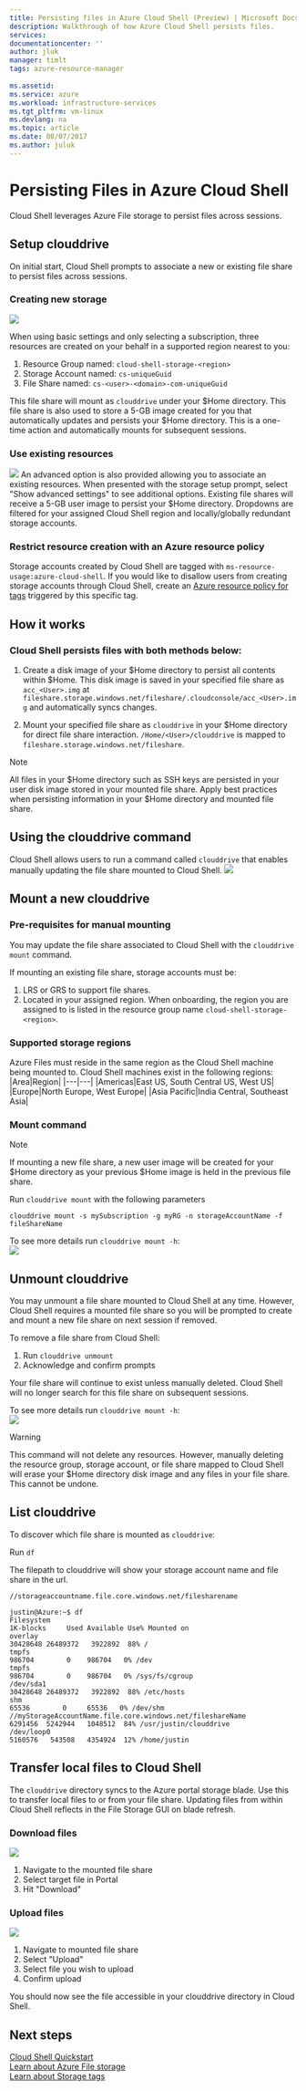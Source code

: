 ```yaml
---
title: Persisting files in Azure Cloud Shell (Preview) | Microsoft Docs
description: Walkthrough of how Azure Cloud Shell persists files.
services: 
documentationcenter: ''
author: jluk
manager: timlt
tags: azure-resource-manager
 
ms.assetid: 
ms.service: azure
ms.workload: infrastructure-services
ms.tgt_pltfrm: vm-linux
ms.devlang: na
ms.topic: article
ms.date: 08/07/2017
ms.author: juluk
---
```


# Persisting Files in Azure Cloud Shell
Cloud Shell leverages Azure File storage to persist files across sessions.

## Setup clouddrive
On initial start, Cloud Shell prompts to associate a new or existing file share to persist files across sessions.

### Creating new storage
![](media/basic-storage.png)

When using basic settings and only selecting a subscription, three resources are created on your behalf in a supported region nearest to you:
1. Resource Group named: `cloud-shell-storage-<region>`
2. Storage Account named: `cs-uniqueGuid`
3. File Share named: `cs-<user>-<domain>-com-uniqueGuid`

This file share will mount as `clouddrive` under your $Home directory. This file share is also used to store a 5-GB image created for you that automatically updates and persists your $Home directory. This is a one-time action and automatically mounts for subsequent sessions.

### Use existing resources
![](media/advanced-storage.png)
An advanced option is also provided allowing you to associate an existing resources. When presented with the storage setup prompt, select "Show advanced settings" to see additional options. Existing file shares will receive a 5-GB user image to persist your $Home directory. Dropdowns are filtered for your assigned Cloud Shell region and locally/globally redundant storage accounts.

### Restrict resource creation with an Azure resource policy
Storage accounts created by Cloud Shell are tagged with `ms-resource-usage:azure-cloud-shell`. If you would like to disallow users from creating storage accounts through Cloud Shell, create an [Azure resource policy for tags](https://docs.microsoft.com/azure/azure-resource-manager/resource-manager-policy-tags) triggered by this specific tag.

## How it works
### Cloud Shell persists files with both methods below:
1. Create a disk image of your $Home directory to persist all contents within $Home. 
This disk image is saved in your specified file share as `acc_<User>.img` at `fileshare.storage.windows.net/fileshare/.cloudconsole/acc_<User>.img` and automatically syncs changes.

2. Mount your specified file share as `clouddrive` in your $Home directory for direct file share interaction. 
`/Home/<User>/clouddrive` is mapped to `fileshare.storage.windows.net/fileshare`.
 
> [!Note]
> All files in your $Home directory such as SSH keys are persisted in your user disk image stored in your mounted file share. Apply best practices when persisting information in your $Home directory and mounted file share.

## Using the clouddrive command
Cloud Shell allows users to run a command called `clouddrive` that enables manually updating the file share mounted to Cloud Shell.
![](media/clouddrive-h.png)

## Mount a new clouddrive

### Pre-requisites for manual mounting
You may update the file share associated to Cloud Shell with the `clouddrive mount` command.

If mounting an existing file share, storage accounts must be:
1. LRS or GRS to support file shares.
2. Located in your assigned region. When onboarding, the region you are assigned to is listed in the resource group name `cloud-shell-storage-<region>`.

### Supported storage regions
Azure Files must reside in the same region as the Cloud Shell machine being mounted to. Cloud Shell machines exist in the following regions:
|Area|Region|
|---|---|
|Americas|East US, South Central US, West US|
|Europe|North Europe, West Europe|
|Asia Pacific|India Central, Southeast Asia|

### Mount command

> [!NOTE]
> If mounting a new file share, a new user image will be created for your $Home directory as your previous $Home image is held in the previous file share.

Run `clouddrive mount` with the following parameters <br>

```
clouddrive mount -s mySubscription -g myRG -n storageAccountName -f fileShareName
```

To see more details run `clouddrive mount -h`: <br>
![](media/mount-h.png)

## Unmount clouddrive
You may unmount a file share mounted to Cloud Shell at any time. However, Cloud Shell requires a mounted file share so you will be prompted to create and mount a new file share on next session if removed.

To remove a file share from Cloud Shell:
1. Run `clouddrive unmount`
2. Acknowledge and confirm prompts

Your file share will continue to exist unless manually deleted. Cloud Shell will no longer search for this file share on subsequent sessions.

To see more details run `clouddrive mount -h`: <br>
![](media/unmount-h.png)

> [!WARNING]
> This command will not delete any resources. However, manually deleting the resource group, storage account, or file share mapped to Cloud Shell will erase your $Home directory disk image and any files in your file share. This cannot be undone.

## List clouddrive
To discover which file share is mounted as `clouddrive`:

Run `df` 

The filepath to clouddrive will show your storage account name and file share in the url.

`//storageaccountname.file.core.windows.net/filesharename`

```
justin@Azure:~$ df
Filesystem                                                                    1K-blocks     Used Available Use% Mounted on
overlay                                                                        30428648 26489372   3922892  88% /
tmpfs                                                                            986704        0    986704   0% /dev
tmpfs                                                                            986704        0    986704   0% /sys/fs/cgroup
/dev/sda1                                                                      30428648 26489372   3922892  88% /etc/hosts
shm                                                                               65536        0     65536   0% /dev/shm
//myStorageAccountName.file.core.windows.net/fileshareName                      6291456  5242944   1048512  84% /usr/justin/clouddrive
/dev/loop0                                                                      5160576   543508   4354924  12% /home/justin
```

## Transfer local files to Cloud Shell
The `clouddrive` directory syncs to the Azure portal storage blade. Use this to transfer local files to or from your file share. Updating files from within Cloud Shell reflects in the File Storage GUI on blade refresh.

### Download files
![](media/download.png)
1. Navigate to the mounted file share
2. Select target file in Portal
3. Hit "Download"

### Upload files
![](media/upload.png)
1. Navigate to mounted file share
2. Select "Upload"
3. Select file you wish to upload
4. Confirm upload

You should now see the file accessible in your clouddrive directory in Cloud Shell.

## Next steps
[Cloud Shell Quickstart](quickstart.md) <br>
[Learn about Azure File storage](https://docs.microsoft.com/azure/storage/storage-introduction#file-storage) <br>
[Learn about Storage tags](https://docs.microsoft.com/azure/azure-resource-manager/resource-group-using-tags) <br>

